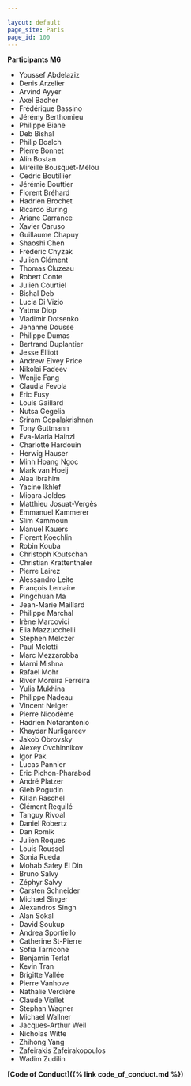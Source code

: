 ```yaml
---

layout: default
page_site: Paris
page_id: 100
---
```


**Participants M6**

* Youssef Abdelaziz
* Denis Arzelier
* Arvind Ayyer
* Axel Bacher
* Frédérique Bassino
* Jérémy Berthomieu
* Philippe Biane
* Deb Bishal
* Philip Boalch
* Pierre Bonnet
* Alin Bostan
* Mireille Bousquet-Mélou
* Cedric Boutillier
* Jérémie Bouttier
* Florent Bréhard
* Hadrien Brochet
* Ricardo Buring
* Ariane Carrance
* Xavier Caruso
* Guillaume	Chapuy
* Shaoshi Chen
* Frédéric Chyzak
* Julien Clément
* Thomas Cluzeau
* Robert Conte
* Julien Courtiel
* Bishal Deb
* Lucia	Di Vizio
* Yatma Diop
* Vladimir Dotsenko
* Jehanne Dousse
* Philippe Dumas
* Bertrand Duplantier
* Jesse	Elliott
* Andrew Elvey Price
* Nikolai Fadeev
* Wenjie Fang
* Claudia Fevola
* Eric Fusy
* Louis	Gaillard
* Nutsa	Gegelia
* Sriram Gopalakrishnan
* Tony Guttmann
* Eva-Maria Hainzl
* Charlotte	Hardouin
* Herwig Hauser
* Minh Hoang Ngoc
* Mark van Hoeij
* Alaa Ibrahim
* Yacine Ikhlef
* Mioara Joldes
* Matthieu Josuat-Vergès
* Emmanuel Kammerer
* Slim Kammoun
* Manuel Kauers
* Florent Koechlin
* Robin	Kouba
* Christoph	Koutschan
* Christian	Krattenthaler
* Pierre Lairez
* Alessandro Leite
* François Lemaire
* Pingchuan	Ma
* Jean-Marie Maillard
* Philippe Marchal
* Irène	Marcovici
* Elia Mazzucchelli
* Stephen Melczer
* Paul Melotti
* Marc Mezzarobba
* Marni Mishna
* Rafael Mohr
* River	Moreira Ferreira
* Yulia	Mukhina
* Philippe Nadeau
* Vincent Neiger
* Pierre Nicodème
* Hadrien Notarantonio
* Khaydar Nurligareev
* Jakob Obrovsky
* Alexey Ovchinnikov
* Igor Pak
* Lucas Pannier
* Eric Pichon-Pharabod
* André Platzer
* Gleb Pogudin
* Kilian Raschel
* Clément Requilé
* Tanguy Rivoal
* Daniel Robertz
* Dan Romik
* Julien Roques
* Louis Roussel
* Sonia Rueda
* Mohab	Safey El Din
* Bruno	Salvy
* Zéphyr Salvy
* Carsten Schneider
* Michael Singer
* Alexandros Singh
* Alan Sokal
* David	Soukup
* Andrea Sportiello
* Catherine St-Pierre
* Sofia	Tarricone
* Benjamin Terlat
* Kevin	Tran
* Brigitte Vallée
* Pierre Vanhove
* Nathalie Verdière
* Claude Viallet
* Stephan Wagner
* Michael Wallner
* Jacques-Arthur Weil
* Nicholas Witte
* Zhihong Yang
* Zafeirakis Zafeirakopoulos
* Wadim Zudilin

**[Code of Conduct]({% link code_of_conduct.md %})**